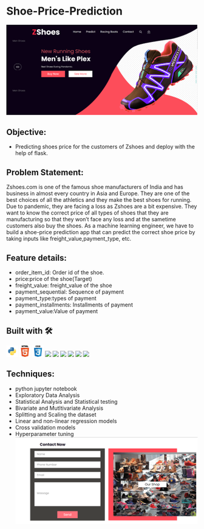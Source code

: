 # Shoe-Price-Prediction
![png](1.png)



## Objective:
* Predicting shoes price for the customers of Zshoes and deploy with the help of flask.

## Problem Statement:
Zshoes.com is one of the famous shoe manufacturers of India and has business in almost every country in Asia and Europe. They are one of the best choices of all the athletics and they make the best shoes for running. Due to pandemic, they are facing a loss as Zshoes are a bit expensive. They want to know the correct price of all types of shoes that they are manufacturing so that they won’t face any loss and at the sametime customers also buy the shoes. As a machine learning engineer, we have to build a shoe-price prediction app that can predict the correct shoe price by taking inputs like freight_value,payment_type, etc.

## Feature details:
* order_item_id: Order id of the shoe.
* price:price of the shoe(Target)
* freight_value: freight_value of the shoe
* payment_sequential: Sequence of payment
* payment_type:types of payment
* payment_installments: Installments of payment
* payment_value:Value of payment

## Built with 🛠️
<code><img height="30" src="https://raw.githubusercontent.com/github/explore/80688e429a7d4ef2fca1e82350fe8e3517d3494d/topics/python/python.png"></code>
<code><img height="30" src="https://raw.githubusercontent.com/github/explore/80688e429a7d4ef2fca1e82350fe8e3517d3494d/topics/html/html.png"></code>
<code><img height="30" src="https://raw.githubusercontent.com/github/explore/80688e429a7d4ef2fca1e82350fe8e3517d3494d/topics/css/css.png"></code>
<code><img height="30" src="https://github.com/tomchen/stack-icons/raw/master/logos/bootstrap.svg"></code>
<code><img height="30" src="https://symbols.getvecta.com/stencil_80/56_flask.3a79b5a056.jpg"></code>
<code><img height="30" src="https://raw.githubusercontent.com/numpy/numpy/7e7f4adab814b223f7f917369a72757cd28b10cb/branding/icons/numpylogo.svg"></code>
<code><img height="30" src="https://raw.githubusercontent.com/pandas-dev/pandas/761bceb77d44aa63b71dda43ca46e8fd4b9d7422/web/pandas/static/img/pandas.svg"></code>
<code><img height="30" src="https://matplotlib.org/_static/logo2.svg"></code>
<code><img height="30" src="https://upload.wikimedia.org/wikipedia/commons/thumb/0/05/Scikit_learn_logo_small.svg/1280px-Scikit_learn_logo_small.svg.png"></code>

## Techniques:
* python jupyter notebook
* Exploratory Data Analysis
* Statistical Analysis and Statistical testing
* Bivariate and Mutltivariate Analysis
* Splitting and Scaling the dataset
* Linear and non-linear regression models
* Cross validation models
* Hyperparameter tuning
![Screenshot](3.png)
